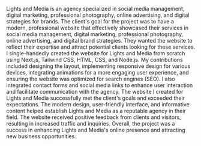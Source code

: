 Lights and Media is an agency specialized in social media management, digital marketing, professional photography, online advertising, and digital strategies for brands.
The client's goal for the project was to have a modern, professional website that effectively showcased their services in social media management, digital marketing, professional photography, online advertising, and digital brand strategies. They wanted the website to reflect their expertise and attract potential clients looking for these services.
I single-handedly created the website for Lights and Media from scratch using Next.js, Tailwind CSS, HTML, CSS, and Node.js. My contributions included designing the layout, implementing responsive design for various devices, integrating animations for a more engaging user experience, and ensuring the website was optimized for search engines (SEO). I also integrated contact forms and social media links to enhance user interaction and facilitate communication with the agency.
The website I created for Lights and Media successfully met the client's goals and exceeded their expectations. The modern design, user-friendly interface, and informative content helped establish Lights and Media as a reputable agency in their field. The website received positive feedback from clients and visitors, resulting in increased traffic and inquiries. Overall, the project was a success in enhancing Lights and Media's online presence and attracting new business opportunities.
